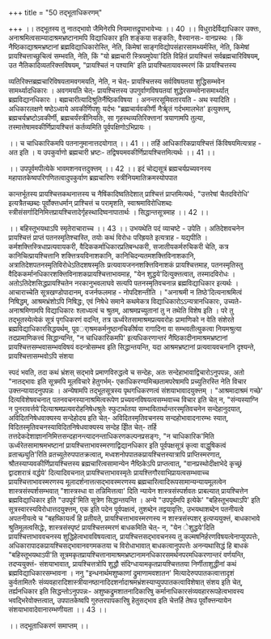 +++
title = "50 तद्भूताधिकरणम्"

+++
।। तद्भूतस्य तु नातद्भावो जैमिनेरपि नियमात्तद्रूपाभावेभ्यः ।। 40 ।। विधुरादेर्विद्याधिकार उक्त्तः, अनाश्रमित्वसाम्यादाश्रमभ्रष्टानामपि विद्याधिकार इति शङ्कया सङ्कतिः, वैस्वानसः- वानप्रस्थः । किं नैष्ठिकाद्याश्रमभ्रष्टानां ब्रह्मविद्याधिकारोस्ति, नेति, किमेषां साङ्गविद्योपसंहारसामथ्यर्मस्ति, नेति, किमेषां प्रायश्चित्ताच्छुचित्वं सम्भवति, नेति, किं "यो ब्रह्मचारी स्त्रियमुपेया'दिति विहितं प्रायश्चित्तं सर्वब्रह्मचारिविषयम्, उत नैतिकादिव्यतरिक्त्तविषयम्, "प्रायश्चितं न पश्यामि' इति प्रायश्चितायावस्मरणं किं प्रायश्चित्तस्य

व्यतिरिक्त्तब्रह्मचारिविषयतामवगमयति, नेति, न चेत्- प्रायश्चित्तस्य सर्वविषयतया शुद्धिसम्भवेन सामर्थ्यादधिकारः । अवगमयति चेत्- प्रायश्चित्तस्य उपगुर्वाणविषयतयां शुद्धेरसम्भवेनासमार्थ्यात् ब्रह्मविद्यानधिकारः । बह्मचारीत्यादिश्रुतिर्नैष्ठिकविषया । अनन्तरसूमिवतारयति - अथ स्यादिति । अधिकारलक्षणे षष्ठेऽध्वाये अवकीर्णिपशुः यर्दभः "ब्रह्मचार्यवकीर्णी नैर्ॠतं गर्दभमालभेत' इत्युक्त्तम्, ब्रह्मचर्यभ्रष्टोऽवकीर्णी, ब्रह्मचर्यंस्त्रीनियतिः, सा गृहस्थव्यतिरिक्त्तानां त्रयाणामपि तुल्या, तस्मात्तेषामवकीर्णिप्रायश्चित्तं कर्तव्यमिति पूर्वपक्षिणोऽभिप्रायः ।

।। च चाधिकारिकमपि पतनानुमानात्तदयोगात् ।। 41 ।। तर्हि आधिकारिकप्रायश्चित्तं किंविषयमित्यत्राह - अत इति । य उपकुर्वाणो ब्रह्मचारी भ्रष्टः- तद्विषयमवकीर्णिप्रायश्चित्तमित्यर्थः ।। 41 ।।

।। उपपूर्वमपीत्येके भावमशनवत्तदुक्त्तम् ।। 42 ।। इदं चोद्यसूत्रं ब्रह्मचर्यप्रच्यवनस्य महापातकेष्वपरिगणितत्वादुपकुर्वाण ब्रह्मचारिणः स्त्रीनियमातिक्रमस्योपपात

कान्तर्भूतस्य प्रायश्चित्तकथनात्तस्य च नैषिंकादिष्वतिदेशात् प्राश्चित्तं प्राप्तमित्यर्थः, "उत्तरेषां चैतदविरोधि' इत्यत्रैतच्छब्दः पूर्वोक्त्तधर्मान् प्राश्चित्तं च परामृशति, स्वाश्रमाविरोधिशब्दः स्त्रीसंसर्गादिनिमित्तप्रायश्चित्तादेर्गृहस्थादिष्वनापातार्थः । सिद्धान्तसूत्रमाह ।। 42 ।।

।। बहिस्तूभयथाऽपि स्मृतेराचाराच्च ।। 43 ।। उभयथेति पदं व्याचष्टे - उपेति । अतिदेशवचनेन प्रायश्चित्तं प्राप्तं पतनस्मृतिश्चास्ति, तयोः कथं विरोधः परिह्रयते इत्यत्राह - यद्यपीति । कर्मशक्त्तिस्त्रिधाप्रत्यवायकरी, वैदिककर्माधिकारप्रतिबन्धकरी, सजातीयकर्मरुचिकरी चेति, कत्र कानिचित्प्रायश्चित्तानि शक्त्तित्रयविनाशकानि, कानिचिदन्यतमशक्त्तिविनाशकानि, अत्रातिदेशपतनस्मृतिविरोधेऽतिदशषस्मृतिः प्रत्यवायजननशक्त्तिविनाशकं प्रायश्चित्तमाह, पतनस्मृतिस्तु वैदिककर्मानधिकारशक्त्तिविनाशकप्रायश्चित्ताभावमाह, "येन शुद्धये'दित्युक्त्तत्वात्, तस्मादविरोधः । अतोऽतिदेशसिद्धप्रायश्चितेन नरकानुभवलाघवे सत्यपि पतनस्मृतिवचनान्न ब्रह्मविद्याधिकार इत्यर्थः । आचाराच्चेति सूत्रखण्डोपादानम्, वजर्नफलमाह - नोपदिशन्तीति । "अनाश्रमी न तिष्ठे'दित्यनाश्रमित्वं निषिद्धम्, आश्रमभ्रंशोऽपि निषिद्धः, एवं निषेधे समाने कथमेकत्र विद्याधिकारोऽऽन्यत्रानधिकारः, उच्यते- अनाश्रमिणामपि विद्याधिकारः श्लाध्यत्वं च श्रुतम्, आश्रमप्रच्युतानां तु न तथेति विशेष इति । परे तु तद्भूतस्येत्येकं सूत्रं पृगधिकरणं वदन्ति, तत्र ऊर्ध्वरेतसामाश्रमप्रत्यवरोहः प्रामाणिको न वेति संशेरते ब्रह्मविद्याधिकारसिद्धयर्थम्, पूवर्ाश्रमकर्मनुष्ठानचिकीर्षया रागादिना वा सम्भवतीत्युकत्वा नियमश्रुत्या तदप्रामाणिकत्त्वं सिद्धान्यन्ति, "न चाधिकारिकमपि' इत्यधिकरणान्तरं नैष्ठिकादीनामाश्रमभ्रष्टानां प्रायश्चित्तसम्भवासम्भवविषयं वदन्त्रोसम्भव इति सिद्धान्तयन्ति, यदा आश्रमभ्रष्टानां प्रत्यवायवचनानि दृश्यन्ते, प्रायश्चित्तासम्भवोऽपि संशया

स्पदं भवति, तदा कथं भ्रंशस् सद्भावे प्रमाणविरुद्धत्वे च सन्देहः, अतः सन्देहाभावाद्विचारोऽनुपपन्नः, अतो "नातद्भावः इति सूत्रमपि मूलविचारे हेतुगर्भम्- एकाधिकरण्यमिच्छतामपरेषामपि प्रच्युतिरस्ति नेति विचार उक्त्तन्यायादनुपपन्नः । अन्येषामपि तद्भूतसूत्रस्य पृथगधिकरणत्वं संशयाभावादयुक्त्तम् । "आश्रमादाश्रमं गच्छे' दित्यविशेषवचनात् पतनवचनस्यानाश्रमित्वरूपेण प्रच्यवनविषयत्वसम्भवाच्च विचार इति चेत् न, "संन्यस्याग्नि न पुनरावर्त्तये'दित्याश्रमप्रत्यवरोहनिषेधश्रुतेः स्फुटार्थतया सम्भावितार्थान्तरस्मृतिवचनेन सन्देहानुदयात्, अविदितनिषेधवाक्यस्य सन्देहोदय इति चेत्- अविदितस्मृतिवचनस्य सन्दहोभावादनारम्भः स्यात्, विदितस्मृतिवचनस्याविदितनिषेधवाक्यस्य सन्देह इिीत चेत्- तर्हि तत्तदेकदेशाज्ञाननिमित्तसन्दहानन्त्यादनन्ताधिकरणकल्पनप्रसङ्गः, "न चाधिकारिक'मिति ऊर्ध्वरेतसामाश्रमभष्टानां प्रायश्चित्ताभावस्मरणाद्विद्यानधिकार इति पूर्वपक्षसूत्रं कृत्वा वाद्धुषिकत्वं व्रताच्छ्युति'रिति व्रतच्युतेरुपपातक्रत्वात्, मध्वशनोपपातकप्रायश्चित्तस्यात्रापि प्राप्तिस्मरणात्, श्रौतस्याप्यवकीर्णिप्रायश्चित्तस्य ब्रह्मचारित्वसामान्येन नैष्ठिकेऽपि प्राप्तत्वात्, "वानप्रस्थोदीक्षाभेदे कृच्छ्रं द्वादशरात्रं वर्द्धये' दित्यादिवचनात् प्रायश्चित्ताभावस्मृतेः प्रायश्त्तिगौरवाभिप्रायत्वसम्भवाच्च प्रायश्चित्ताभावस्मरणस्य मूलादर्शनात्तत्सद्भावस्मरणस्य ब्रह्मचारित्वादिरूपसामान्यन्यायमूलत्वेन शास्त्रसंस्पर्शसम्भवात् "शास्त्रस्धा वा तन्निमित्तत्वा' दिति न्यायेन शास्त्रसंस्पर्शवतः प्राबल्यात् प्रायश्चित्तेन ब्रह्मविद्याधिकार इति "उपपूर्व'मिति सूत्रेण सिद्धान्तयन्ति । अन्ये "उपपूर्वमपि इत्येके' "बहिस्तूभयथाऽपि' इति सूत्रस्वारस्यविरोधात्तदयुक्त्तम्, एक इति पदेन पूर्वपक्षत्वं, तुशब्देन तद्वयावृत्तिः, उभयथाशब्देन पतनीयत्वे अपतनीयत्वे च "बहष्किायर्त्वं हि प्रतीयते, प्रायश्चित्ताभावस्मरणस्य न शास्त्रसंस्पशर् इत्यप्ययुक्त्तं, बाधकाभावे श्रुतिमूलत्वसिद्धेः, शास्त्रसंस्पृष्टं प्रायश्चित्तस्मरणं बाधकमिति चेत्- न, "येन ेशुद्धये'दिति प्रायश्चित्ताभाववचनस्य शुद्धिहेत्वभावविषयत्वात्, प्रायश्चित्तसद्भावचनस्य तु कल्मषनिर्हरणविषयत्वेनाप्युपपत्तेः, अधिकारापादकप्रायश्चिसद्भावानवगमकतया च विरोधाभावात् बाधकत्वानुपपत्तेः अनन्यथासिद्धं हि बाधकं "बहिस्तूभयथाऽपी'ति सूत्रमकृतप्रायश्चित्तानामाश्रमभ्रष्टानामनधिकारसमर्थनपरमधिकरणान्तरं वर्णयन्ति, तदप्ययुक्त्तं- संशयाभावात्, प्रायश्चित्तत्रोपि शुद्धौ संदिग्धायामकृतप्रायश्चित्ततया निर्णीताशुद्धीनां कथं ब्रह्मविद्याधिकारसम्भावना । ननु "इन्धनार्थमशुष्काणां द्रुमाणामवशातन' मित्यादेरुपपातकत्वात्तादृशं कुर्वतामितरैः संव्यवहारादिशास्त्रीयानष्ठानादिदशर्नादाश्रमभ्रंशस्याप्युपपातकत्वाविशेषात् संशय इति चेत्, तर्ह्यनधिकार इति सिद्धन्तोऽनुपपन्नः- अशुष्कद्रुमशातनादिकारिषु कर्मानाधिकारसंव्यवहाररूपहेत्वभावस्य भवद्भिरेवोक्त्तत्वात्, उपपातकेष्वपि गुरुतरपापकारिषु हेतुसद्भाव इति चेत्तर्हि तेषउ पूर्वोक्त्तन्यायेन संशयाभावादेवानारम्भणीयता ।। 43 ।।

।। तद्भूताधिकरणं समाप्तम् ।।

